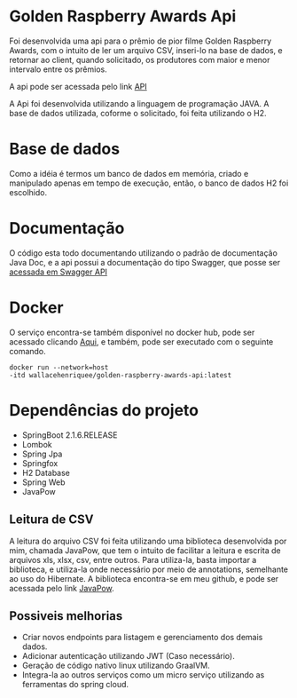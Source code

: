 # Golden Raspberry Awards Api
Foi desenvolvida uma api para o prêmio de pior filme Golden Raspberry Awards, com o intuito de ler um arquivo CSV, 
inseri-lo na base de dados, e retornar ao client, quando solicitado, os produtores com maior e menor intervalo entre os prêmios.

A api pode ser acessada pelo link [API](http://165.227.3.54:8089/swagger-ui.html)

A Api foi desenvolvida utilizando a linguagem de programação JAVA. A base de dados utilizada, coforme o solicitado, foi 
feita utilizando o H2.

# Base de dados
Como a idéia é termos um banco de dados em memória, criado e manipulado apenas em tempo de execução, então, o banco de 
dados H2 foi escolhido.

# Documentação
O código esta todo documentando utilizando o padrão de documentação Java Doc, e a api possui a documentação 
do tipo Swagger, que posse ser [acessada em Swagger API](http://165.227.3.54:8089/swagger-ui.html)

# Docker
O serviço encontra-se também disponível no docker hub, pode ser acessado clicando [Aqui](https://hub.docker.com/repository/docker/wallacehenriquee/golden-raspberry-awards-api),
e também, pode ser executado com o seguinte comando.

    docker run --network=host 
    -itd wallacehenriquee/golden-raspberry-awards-api:latest

# Dependências do projeto
- SpringBoot 2.1.6.RELEASE
- Lombok
- Spring Jpa
- Springfox
- H2 Database
- Spring Web
- JavaPow


## Leitura de CSV
A leitura do arquivo CSV foi feita utilizando uma biblioteca desenvolvida por mim, chamada JavaPow, que tem o intuito
de facilitar a leitura e escrita de arquivos xls, xlsx, csv, entre outros. Para utiliza-la, basta importar a biblioteca, 
e utiliza-la onde necessário por meio de annotations, semelhante ao uso do Hibernate.
A biblioteca encontra-se em meu github, e pode ser acessada pelo link [JavaPow](https://github.com/wallacehenriquesilva/Java-Pow).


## Possiveis melhorias
- Criar novos endpoints para listagem e gerenciamento dos demais dados.
- Adicionar autenticação utilizando JWT (Caso necessário).
- Geração de código nativo linux utilizando GraalVM.
- Integra-la ao outros serviços como um micro serviço utilizando as ferramentas do spring cloud.